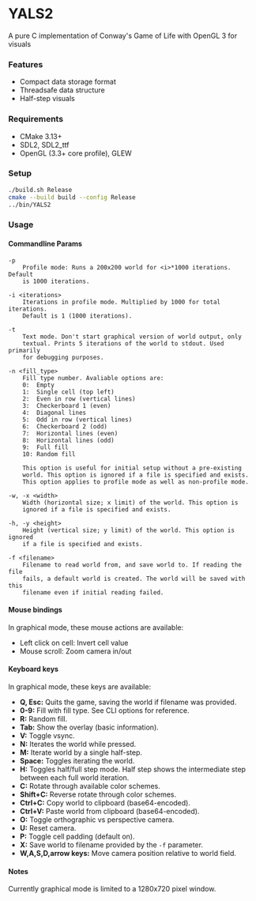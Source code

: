 # YALS2
A pure C implementation of Conway's Game of Life with OpenGL 3 for
visuals

### Features
- Compact data storage format
- Threadsafe data structure
- Half-step visuals

### Requirements
- CMake 3.13+
- SDL2, SDL2_ttf
- OpenGL (3.3+ core profile), GLEW

### Setup
```bash
./build.sh Release
cmake --build build --config Release
../bin/YALS2
```

### Usage

#### Commandline Params
```
-p
    Profile mode: Runs a 200x200 world for <i>*1000 iterations. Default
    is 1000 iterations.

-i <iterations>
    Iterations in profile mode. Multiplied by 1000 for total iterations.
    Default is 1 (1000 iterations).

-t
    Text mode. Don't start graphical version of world output, only
    textual. Prints 5 iterations of the world to stdout. Used primarily
    for debugging purposes.

-n <fill_type>
    Fill type number. Avaliable options are:
    0:  Empty
    1:  Single cell (top left)
    2:  Even in row (vertical lines)
    3:  Checkerboard 1 (even)
    4:  Diagonal lines
    5:  Odd in row (vertical lines)
    6:  Checkerboard 2 (odd)
    7:  Horizontal lines (even)
    8:  Horizontal lines (odd)
    9:  Full fill
    10: Random fill

    This option is useful for initial setup without a pre-existing
    world. This option is ignored if a file is specified and exists.
    This option applies to profile mode as well as non-profile mode.

-w, -x <width>
    Width (horizontal size; x limit) of the world. This option is
    ignored if a file is specified and exists.

-h, -y <height>
    Height (vertical size; y limit) of the world. This option is ignored
    if a file is specified and exists.

-f <filename>
    Filename to read world from, and save world to. If reading the file
    fails, a default world is created. The world will be saved with this
    filename even if initial reading failed.
```

#### Mouse bindings
In graphical mode, these mouse actions are available:
- Left click on cell: Invert cell value
- Mouse scroll: Zoom camera in/out

#### Keyboard keys
In graphical mode, these keys are available:
- **Q, Esc:** Quits the game, saving the world if filename was provided.
- **0-9:** Fill with fill type. See CLI options for reference.
- **R:** Random fill.
- **Tab:** Show the overlay (basic information).
- **V:** Toggle vsync.
- **N:** Iterates the world while pressed.
- **M:** Iterate world by a single half-step.
- **Space:** Toggles iterating the world.
- **H:** Toggles half/full step mode. Half step shows the intermediate step
  between each full world iteration.
- **C:** Rotate through available color schemes.
- **Shift+C:** Reverse rotate through color schemes.
- **Ctrl+C:** Copy world to clipboard (base64-encoded).
- **Ctrl+V:** Paste world from clipboard (base64-encoded).
- **O:** Toggle orthographic vs perspective camera.
- **U:** Reset camera.
- **P:** Toggle cell padding (default on).
- **X:** Save world to filename provided by the `-f` parameter.
- **W,A,S,D,arrow keys:** Move camera position relative to world field.

#### Notes
Currently graphical mode is limited to a 1280x720 pixel window.
